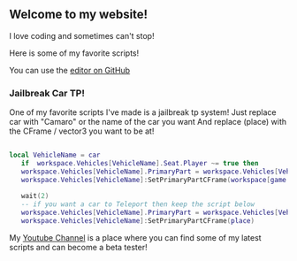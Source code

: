 ## Welcome to my website!

I love coding and sometimes can't stop!

Here is some of my favorite scripts!

You can use the [editor on GitHub](https://github.com/skeletalz/SkeletalScripts/edit/master/README.md)
### Jailbreak Car TP!
One of my favorite scripts I've made is a jailbreak tp system!
Just replace car with "Camaro" or the name of the car you want
And replace (place) with the CFrame / vector3 you want to be at!
```LUA

local VehicleName = car
   if  workspace.Vehicles[VehicleName].Seat.Player ~= true then
   workspace.Vehicles[VehicleName].PrimaryPart = workspace.Vehicles[VehicleName].Seat
   workspace.Vehicles[VehicleName]:SetPrimaryPartCFrame(workspace[game:GetService("Players").LocalPlayer.Name].HumanoidRootPart.CFrame + Vector3.new(0,5,0))
   
   wait(2)
   -- if you want a car to Teleport then keep the script below
   workspace.Vehicles[VehicleName].PrimaryPart = workspace.Vehicles[VehicleName].Seat
   workspace.Vehicles[VehicleName]:SetPrimaryPartCFrame(place)
```

My [Youtube Channel](https://www.youtube.com/channel/UCRfSrYi47Y7kRdoq2G1UHFA?view_as=subscriber) is a place where you can find some of my latest scripts and can become a beta tester!
